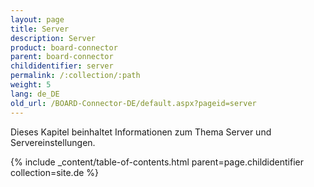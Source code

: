 ```yaml
---
layout: page
title: Server
description: Server
product: board-connector
parent: board-connector
childidentifier: server
permalink: /:collection/:path
weight: 5
lang: de_DE
old_url: /BOARD-Connector-DE/default.aspx?pageid=server
---
```


Dieses Kapitel beinhaltet Informationen zum Thema Server und Servereinstellungen.

{% include _content/table-of-contents.html parent=page.childidentifier collection=site.de %}